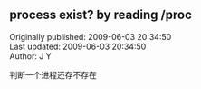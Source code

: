 ## process exist? by reading /proc  
Originally published: 2009-06-03 20:34:50  
Last updated: 2009-06-03 20:34:50  
Author: J Y  
  
判断一个进程还存不存在